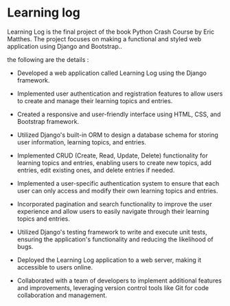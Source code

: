 # Learning log

Learning Log is the final project of the book Python Crash Course by Eric Matthes. The project focuses on making a functional and styled web application using Django and Bootstrap..

the following are the details :

- Developed a web application called Learning Log using the Django framework.

- Implemented user authentication and registration features to allow users to create and manage their learning topics and entries.

- Created a responsive and user-friendly interface using HTML, CSS, and Bootstrap framework.

- Utilized Django's built-in ORM to design a database schema for storing user information, learning topics, and entries.

- Implemented CRUD (Create, Read, Update, Delete) functionality for learning topics and entries, enabling users to create new topics, add entries, edit existing ones, and delete entries if needed.

- Implemented a user-specific authentication system to ensure that each user can only access and modify their own learning topics and entries.

- Incorporated pagination and search functionality to improve the user experience and allow users to easily navigate through their learning topics and entries.

- Utilized Django's testing framework to write and execute unit tests, ensuring the application's functionality and reducing the likelihood of bugs.

- Deployed the Learning Log application to a web server, making it accessible to users online.

- Collaborated with a team of developers to implement additional features and improvements, leveraging version control tools like Git for code collaboration and management.
